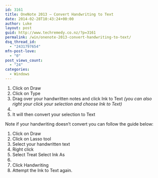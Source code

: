 ```yaml
---
id: 3161
title: OneNote 2013 – Convert Handwriting to Text
date: 2014-02-28T10:43:24+00:00
author: Luke
layout: post
guid: http://www.techremedy.co.nz/?p=3161
permalink: /win/onenote-2013-convert-handwriting-to-text/
dsq_thread_id:
  - "2431797654"
mfn-post-love:
  - "0"
post_views_count:
  - "24"
categories:
  - Windows
---
```

  1. Click on Draw 
  2. Click on Type 
  3. Drag over your handwritten notes and click Ink to Text _(you can also right your click your selection and choose Ink to Text)_ 
  4. 
  5. It will then convert your selection to Text 

Note if your handwriting doesn&#8217;t convert you can follow the guide below: 

  1. Click on Draw 
  2. Click on Lasso tool 
  3. Select your handwritten text 
  4. Right click 
  5. Select Treat Select Ink As 
  6. 
  7. Click Handwriting 
  8. Attempt the Ink to Text again.